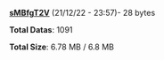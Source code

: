 [**sMBfgT2V**](/data/sMBfgT2V.txt) (21/12/22 - 23:57)- 28 bytes

**Total Datas**: 1091

**Total Size**: 6.78 MB / 6.8 MB